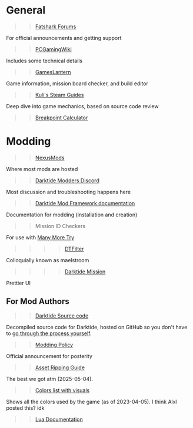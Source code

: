 # General
>> [Fatshark Forums](https://forums.fatsharkgames.com/)

For official announcements and getting support

>> [PCGamingWiki](https://www.pcgamingwiki.com/wiki/Warhammer_40,000:_Darktide)

Includes some technical details

>> [GamesLantern](https://darktide.gameslantern.com/)

Game information, mission board checker, and build editor

>> [Kuli's Steam Guides](https://steamcommunity.com/id/kulii/myworkshopfiles/?section=guides&appid=1361210)

Deep dive into game mechanics, based on source code review

>> [Breakpoint Calculator](https://dt.wartide.net/calc/)

# Modding
>> [NexusMods](https://www.nexusmods.com/games/warhammer40kdarktide)

Where most mods are hosted

>> [Darktide Modders Discord](https://discord.gg/rKYWtaDx4D)

Most discussion and troubleshooting happens here

>> [Darktide Mod Framework documentation](https://dmf-docs.darkti.de/#/)

Documentation for modding (installation and creation)

>> Mission ID Checkers

For use with [Many More Try](https://www.nexusmods.com/warhammer40kdarktide/mods/175)

>>>> [DTFilter](https://maelstroom.net/)

Colloquially known as maelstroom

>>>> [Darktide Mission](https://otwako.github.io/darktide-mission/)

Prettier UI

## For Mod Authors
>> [Darktide Source code](https://github.com/Aussiemon/Darktide-Source-Code)

Decompiled source code for Darktide, hosted on GitHub so you don't have to [go through the process yourself](https://git.sclu1034.dev/bitsquid_dt/dtmt). 

>> [Modding Policy](https://forums.fatsharkgames.com/t/darktide-modding-policy/75407)

Official announcement for posterity

>> [Asset Ripping Guide](https://steamcommunity.com/sharedfiles/filedetails/?id=2918680531)

The best we got atm (2025-05-04). 

>> [Colors list with visuals](https://jsbin.com/zidudotofo/)

Shows all the colors used by the game (as of 2023-04-05). I think Alxl posted this? idk

>> [Lua Documentation](https://www.luadocs.com/)